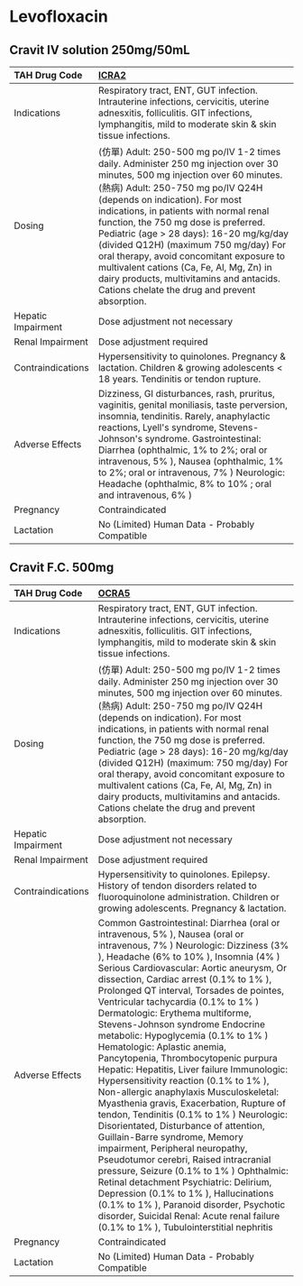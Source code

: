# Levofloxacin

## Cravit IV solution 250mg/50mL

| TAH Drug Code      | [ICRA2](https://www.tahsda.org.tw/drugs/hissearch.php?drug_code=ICRA2)                                                                                                                                                                                                                                                                                                                                                                                                                                                                                      |
|:-------------------|:------------------------------------------------------------------------------------------------------------------------------------------------------------------------------------------------------------------------------------------------------------------------------------------------------------------------------------------------------------------------------------------------------------------------------------------------------------------------------------------------------------------------------------------------------------|
| Indications        | Respiratory tract, ENT, GUT infection. Intrauterine infections, cervicitis, uterine adnesxitis, folliculitis. GIT infections, lymphangitis, mild to moderate skin & skin tissue infections.                                                                                                                                                                                                                                                                                                                                                                 |
| Dosing             | (仿單) Adult: 250-500 mg po/IV 1-2 times daily. Administer 250 mg injection over 30 minutes, 500 mg injection over 60 minutes. (熱病) Adult: 250-750 mg po/IV Q24H (depends on indication). For most indications, in patients with normal renal function, the 750 mg dose is preferred. Pediatric (age > 28 days): 16-20 mg/kg/day (divided Q12H) (maximum 750 mg/day) For oral therapy, avoid concomitant exposure to multivalent cations (Ca, Fe, Al, Mg, Zn) in dairy products, multivitamins and antacids. Cations chelate the drug and prevent absorption. |
| Hepatic Impairment | Dose adjustment not necessary                                                                                                                                                                                                                                                                                                                                                                                                                                                                                                                               |
| Renal Impairment   | Dose adjustment required                                                                                                                                                                                                                                                                                                                                                                                                                                                                                                                                    |
| Contraindications  | Hypersensitivity to quinolones. Pregnancy & lactation. Children & growing adolescents < 18 years. Tendinitis or tendon rupture.                                                                                                                                                                                                                                                                                                                                                                                                                             |
| Adverse Effects    | Dizziness, GI disturbances, rash, pruritus, vaginitis, genital moniliasis, taste perversion, insomnia, tendinitis. Rarely, anaphylactic reactions, Lyell's syndrome, Stevens-Johnson's syndrome. Gastrointestinal: Diarrhea (ophthalmic, 1% to 2%; oral or intravenous, 5% ), Nausea (ophthalmic, 1% to 2%; oral or intravenous, 7% ) Neurologic: Headache (ophthalmic, 8% to 10% ; oral and intravenous, 6% )                                                                                                                                              |
| Pregnancy          | Contraindicated                                                                                                                                                                                                                                                                                                                                                                                                                                                                                                                                             |
| Lactation          | No (Limited) Human Data - Probably Compatible                                                                                                                                                                                                                                                                                                                                                                                                                                                                                                               |

## Cravit F.C. 500mg

| TAH Drug Code      | [OCRA5](https://www.tahsda.org.tw/drugs/hissearch.php?drug_code=OCRA5)                                                                                                                                                                                                                                                                                                                                                                                                                                                                                                                                                                                                                                                                                                                                                                                                                                                                                                                                                                                                                                                                                                           |
|:-------------------|:---------------------------------------------------------------------------------------------------------------------------------------------------------------------------------------------------------------------------------------------------------------------------------------------------------------------------------------------------------------------------------------------------------------------------------------------------------------------------------------------------------------------------------------------------------------------------------------------------------------------------------------------------------------------------------------------------------------------------------------------------------------------------------------------------------------------------------------------------------------------------------------------------------------------------------------------------------------------------------------------------------------------------------------------------------------------------------------------------------------------------------------------------------------------------------|
| Indications        | Respiratory tract, ENT, GUT infection. Intrauterine infections, cervicitis, uterine adnesxitis, folliculitis. GIT infections, lymphangitis, mild to moderate skin & skin tissue infections.                                                                                                                                                                                                                                                                                                                                                                                                                                                                                                                                                                                                                                                                                                                                                                                                                                                                                                                                                                                      |
| Dosing             | (仿單) Adult: 250-500 mg po/IV 1-2 times daily. Administer 250 mg injection over 30 minutes, 500 mg injection over 60 minutes. (熱病) Adult: 250-750 mg po/IV Q24H (depends on indication). For most indications, in patients with normal renal function, the 750 mg dose is preferred. Pediatric (age > 28 days): 16-20 mg/kg/day (divided Q12H) (maximum: 750 mg/day) For oral therapy, avoid concomitant exposure to multivalent cations (Ca, Fe, Al, Mg, Zn) in dairy products, multivitamins and antacids. Cations chelate the drug and prevent absorption.                                                                                                                                                                                                                                                                                                                                                                                                                                                                                                                                                                                                                     |
| Hepatic Impairment | Dose adjustment not necessary                                                                                                                                                                                                                                                                                                                                                                                                                                                                                                                                                                                                                                                                                                                                                                                                                                                                                                                                                                                                                                                                                                                                                    |
| Renal Impairment   | Dose adjustment required                                                                                                                                                                                                                                                                                                                                                                                                                                                                                                                                                                                                                                                                                                                                                                                                                                                                                                                                                                                                                                                                                                                                                         |
| Contraindications  | Hypersensitivity to quinolones. Epilepsy. History of tendon disorders related to fluoroquinolone administration. Children or growing adolescents. Pregnancy & lactation.                                                                                                                                                                                                                                                                                                                                                                                                                                                                                                                                                                                                                                                                                                                                                                                                                                                                                                                                                                                                         |
| Adverse Effects    | Common Gastrointestinal: Diarrhea (oral or intravenous, 5% ), Nausea (oral or intravenous, 7% ) Neurologic: Dizziness (3% ), Headache (6% to 10% ), Insomnia (4% ) Serious Cardiovascular: Aortic aneurysm, Or dissection, Cardiac arrest (0.1% to 1% ), Prolonged QT interval, Torsades de pointes, Ventricular tachycardia (0.1% to 1% ) Dermatologic: Erythema multiforme, Stevens-Johnson syndrome Endocrine metabolic: Hypoglycemia (0.1% to 1% ) Hematologic: Aplastic anemia, Pancytopenia, Thrombocytopenic purpura Hepatic: Hepatitis, Liver failure Immunologic: Hypersensitivity reaction (0.1% to 1% ), Non-allergic anaphylaxis Musculoskeletal: Myasthenia gravis, Exacerbation, Rupture of tendon, Tendinitis (0.1% to 1% ) Neurologic: Disorientated, Disturbance of attention, Guillain-Barre syndrome, Memory impairment, Peripheral neuropathy, Pseudotumor cerebri, Raised intracranial pressure, Seizure (0.1% to 1% ) Ophthalmic: Retinal detachment Psychiatric: Delirium, Depression (0.1% to 1% ), Hallucinations (0.1% to 1% ), Paranoid disorder, Psychotic disorder, Suicidal Renal: Acute renal failure (0.1% to 1% ), Tubulointerstitial nephritis |
| Pregnancy          | Contraindicated                                                                                                                                                                                                                                                                                                                                                                                                                                                                                                                                                                                                                                                                                                                                                                                                                                                                                                                                                                                                                                                                                                                                                                  |
| Lactation          | No (Limited) Human Data - Probably Compatible                                                                                                                                                                                                                                                                                                                                                                                                                                                                                                                                                                                                                                                                                                                                                                                                                                                                                                                                                                                                                                                                                                                                    |

